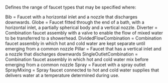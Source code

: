 Defines the range of faucet types that may be specified where:

Bib =	 Faucet with a horizontal inlet and a nozzle that discharges downwards.
Globe =	 Faucet fitted through the end of a bath, with a horizontal inlet, a partially spherical body and a vertical nozzle.
Diverter =	Combination faucet assembly with a valve to enable the flow of mixed water to be transferred to a showerhead.
DividedFlowCombination =	 Combination faucet assembly in which hot and cold water are kept separate until emerging from a common nozzle
Pillar =	 Faucet that has a vertical inlet and a nozzle that discharges downwards
SingleOutletCombination =	 Combination faucet assembly in which hot and cold water mix before emerging from a common nozzle
Spray =	 Faucet with a spray outlet
SprayMixing =	 Spray faucet connected to hot and cold water supplies that delivers water at a temperature determined during use.